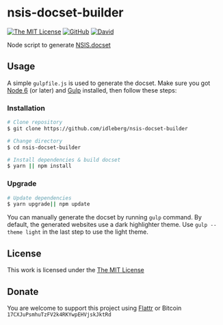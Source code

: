 # nsis-docset-builder

[![The MIT License](https://img.shields.io/badge/license-MIT-orange.svg?style=flat-square)](http://opensource.org/licenses/MIT)
[![GitHub](https://img.shields.io/github/release/idleberg/nsis-docset-builder.svg?style=flat-square)](https://github.com/idleberg/nsis-docset-builder/releases)
[![David](https://img.shields.io/david/dev/idleberg/nsis-docset-builder.svg?style=flat-square)](https://david-dm.org/idleberg/nsis-docset-builder?type=dev)

Node script to generate [NSIS.docset](https://github.com/idleberg/NSIS.docset)

## Usage

A simple `gulpfile.js` is used to generate the docset. Make sure you got [Node 6](nodejs.org) (or later) and [Gulp](http://gulpjs.com/) installed, then follow these steps:

### Installation

```bash
# Clone repository
$ git clone https://github.com/idleberg/nsis-docset-builder

# Change directory
$ cd nsis-docset-builder

# Install dependencies & build docset
$ yarn || npm install
```

### Upgrade

```bash
# Update dependencies
$ yarn upgrade|| npm update
```

You can manually generate the docset by running `gulp` command. By default, the generated websites use a dark highlighter theme. Use `gulp --theme light` in the last step to use the light theme. 

## License

This work is licensed under the [The MIT License](LICENSE)

## Donate

You are welcome to support this project using [Flattr](https://flattr.com/submit/auto?user_id=idleberg&url=https://github.com/idleberg/nsis-docset-builder) or Bitcoin `17CXJuPsmhuTzFV2k4RKYwpEHVjskJktRd`
